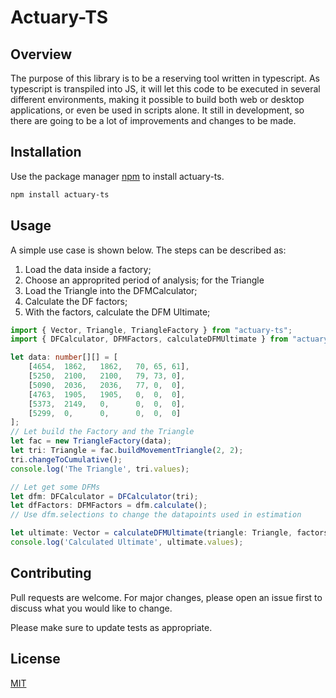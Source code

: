 # Actuary-TS

## Overview
The purpose of this library is to be a reserving tool written in typescript. As typescript is transpiled into JS, it will let this code to be executed in several different environments, making it possible to build both  web or desktop applications, or even be used in scripts alone. It still in development, so there are going to be a lot of improvements and changes to be made.

## Installation

Use the package manager [npm](https://www.npmjs.com/) to install actuary-ts.

```bash
npm install actuary-ts
```
## Usage

A simple use case is shown below. The steps can be described as:
1. Load the data inside a factory;
2. Choose an approprited period of analysis; for the Triangle
3. Load the Triangle into the DFMCalculator;
4. Calculate the DF factors;
5. With the factors, calculate the DFM Ultimate;
```typescript
import { Vector, Triangle, TriangleFactory } from "actuary-ts";
import { DFCalculator, DFMFactors, calculateDFMUltimate } from "actuary-ts";

let data: number[][] = [
    [4654,	1862,	1862,	70,	65,	61],
    [5250,	2100,	2100,	79,	73,	0],
    [5090,	2036,	2036,	77,	0,	0],
    [4763,	1905,	1905,	0,	0,	0],
    [5373,	2149,	0,	    0,	0,	0],
    [5299,	0,      0,	    0,	0,	0]
];
// Let build the Factory and the Triangle
let fac = new TriangleFactory(data);
let tri: Triangle = fac.buildMovementTriangle(2, 2);
tri.changeToCumulative();
console.log('The Triangle', tri.values);

// Let get some DFMs
let dfm: DFCalculator = DFCalculator(tri);
let dfFactors: DFMFactors = dfm.calculate();
// Use dfm.selections to change the datapoints used in estimation

let ultimate: Vector = calculateDFMUltimate(triangle: Triangle, factors: DFMFactors);
console.log('Calculated Ultimate', ultimate.values);
```

## Contributing

Pull requests are welcome. For major changes, please open an issue first
to discuss what you would like to change.

Please make sure to update tests as appropriate.

## License

[MIT](https://choosealicense.com/licenses/mit/)